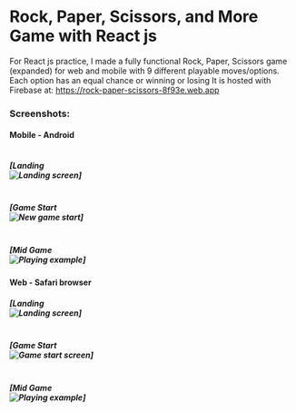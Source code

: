 # Rock, Paper, Scissors, and More Game with React js

For React js practice, I made a fully functional Rock, Paper, Scissors game (expanded) for web and mobile with 9 different playable moves/options. Each option has an equal chance or winning or losing It is hosted with Firebase at: https://rock-paper-scissors-8f93e.web.app

### Screenshots:

#### Mobile - Android

##### <br />[Landing<br />![Landing screen](https://i.imgur.com/aPYspyn.png)]

##### <br />[Game Start<br />![New game start](https://i.imgur.com/IZKyw8q.png)]

##### <br />[Mid Game<br />![Playing example](https://i.imgur.com/x7LOMaU.png)]

#### Web - Safari browser

##### [Landing<br />![Landing screen](https://i.imgur.com/WbFXSe6.png)]

##### <br />[Game Start<br />![Game start screen](https://i.imgur.com/zTKb4ro.png)]

##### <br />[Mid Game<br />![Playing example](https://i.imgur.com/wp4Cafe.png)]
